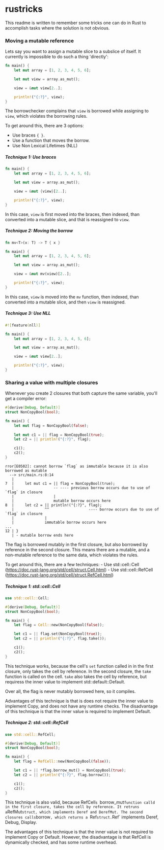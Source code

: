 # rustricks

This readme is written to remember some tricks one can do in Rust to accomplish tasks where the solution is not obvious.

### Moving a mutable reference

Lets say you want to assign a mutable slice to a subslice of itself. It currently is impossible to do such a thing 'directly':
```Rust
fn main() {
    let mut array = [1, 2, 3, 4, 5, 6];

    let mut view = array.as_mut();

    view = &mut view[2..];

    println!("{:?}", view);
}
```

The borrowchecker complains that `view` is borrowed while assigning to `view`, which violates the borrowing rules.

To get around this, there are 3 options:
  - Use braces `{ }`.
  - Use a function that moves the borrow.
  - Use Non Lexical Lifetimes (NLL)

##### Technique 1: Use braces

```Rust
fn main() {
    let mut array = [1, 2, 3, 4, 5, 6];

    let mut view = array.as_mut();

    view = &mut {view}[2..];

    println!("{:?}", view);
}
```

In this case, `view` is first moved into the braces, then indexed, than converted into a mutable slice, and thàt is reassigned to `view`.

##### Technique 2: Moving the borrow

```Rust
fn mv<T>(x: T) -> T { x }

fn main() {
    let mut array = [1, 2, 3, 4, 5, 6];

    let mut view = array.as_mut();

    view = &mut mv(view)[2..];

    println!("{:?}", view);
}
```

In this case, `view` is moved into the `mv` function, then indexed, than converted into a mutable slice, and then `view` is reassigned.

##### Technique 3: Use NLL

```Rust
#![feature(nll)]

fn main() {
    let mut array = [1, 2, 3, 4, 5, 6];

    let mut view = array.as_mut();

    view = &mut view[2..];

    println!("{:?}", view);
}
```

### Sharing a value with multiple closures

Whenever you create 2 closures that both capture the same variable, you'll get a compiler error:

```Rust
#[derive(Debug, Default)]
struct NonCopyBool(bool);

fn main() {
    let mut flag = NonCopyBool(false);
    
    let mut c1 = || flag = NonCopyBool(true);
    let c2 = || println!("{:?}", flag);

    c1();
    c2();
}
```

```
rror[E0502]: cannot borrow `flag` as immutable because it is also borrowed as mutable
  --> src/main.rs:8:14
   |
7  |     let mut c1 = || flag = NonCopyBool(true);
   |                  -- ---- previous borrow occurs due to use of `flag` in closure
   |                  |
   |                  mutable borrow occurs here
8  |     let c2 = || println!("{:?}", flag);
   |              ^^                  ---- borrow occurs due to use of `flag` in closure
   |              |
   |              immutable borrow occurs here
...
12 | }
   | - mutable borrow ends here
```
The flag is borrowed mutably in the first closure, but also borrowed by reference in the second closure.
This means there are a mutable, and a non-mutable reference to the same data, which violates the rules.

To get around this, there are a few techniques:
    - Use std::cell::Cell (https://doc.rust-lang.org/std/cell/struct.Cell.html)
    - Use std::cell::RefCell (https://doc.rust-lang.org/std/cell/struct.RefCell.html)


##### Technique 1: std::cell::Cell

```Rust
use std::cell::Cell;

#[derive(Debug, Default)]
struct NonCopyBool(bool);

fn main() {
    let flag = Cell::new(NonCopyBool(false));

    let c1 = || flag.set(NonCopyBool(true));
    let c2 = || println!("{:?}", flag.take());

    c1();
    c2();
}
```

This technique works, because the cell's `set` function called in in the first closure, only takes the cell by reference.
In the second closure, the `take` function is called on the cell. `take` also takes the cell by reference, but requiress the inner value to implement std::default::Default.

Over all, the flag is never mutably borrowed here, so it compiles.

Advantages of this technique is that is does not require the inner value to implement Copy, and does not have any runtime checks.
The disadvantage of this technique is that the inner value is required to implement Default.

##### Technique 2: std::cell::RefCell

```Rust
use std::cell::RefCell;

#[derive(Debug, Default)]
struct NonCopyBool(bool);

fn main() {
    let flag = RefCell::new(NonCopyBool(false));

    let c1 = || *flag.borrow_mut() = NonCopyBool(true);
    let c2 = || println!("{:?}", flag.borrow());

    c1();
    c2();
}
```

This technique is also valid, because RefCell`s `borrow_mut` function calld in the first closure, takes the cell by reference. It retruns a `RefMut` struct, which implements Deref and DerefMut.
The second closures calls `borrow`, which returns a `Ref` struct. `Ref` implements Deref, Debug, Display.

The advantages of this technique is that the inner value is not required to implement Copy or Default. However, the disadvantage is that RefCell is dynamically checked, and has some runtime overhead.